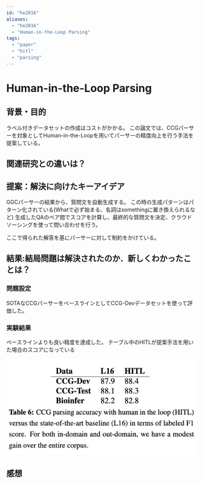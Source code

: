 ```yaml
---
id: "he2016"
aliases:
  - "he2016"
  - "Human-in-the-Loop Parsing"
tags:
  - "paper"
  - "hitl"
  - "parsing"
---
```


# Human-in-the-Loop Parsing

## 背景・目的

ラベル付きデータセットの作成はコストがかかる。
この論文では、CCGパーサーを対象としてHuman-in-the-Loopを用いてパーサーの精度向上を行う手法を提案している。

## 関連研究との違いは？

## 提案：解決に向けたキーアイデア

GGCパーサーの結果から、質問文を自動生成する。
この時の生成パターンはパターン化されている(Whatで必ず始まる、名詞はsomethingに置き換えられるなど)
生成したQAのペア間でスコアを計算し、最終的な質問文を決定、クラウドソーシングを使って問い合わせを行う。

ここで得られた解答を基にパーサーに対して制約をかけている。

## 結果:結局問題は解決されたのか．新しくわかったことは？

### 問題設定

SOTAなCCGパーサーをベースラインとしてCCG-Devデータセットを使って評価した。

### 実験結果

ベースラインよりも良い精度を達成した。
テーブル中のHITLが提案手法を用いた場合のスコアになっている

![](./img/he2016_result.png)

## 感想

